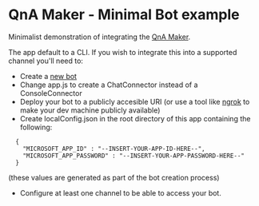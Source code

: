 # QnA Maker - Minimal Bot example

Minimalist demonstration of integrating the [QnA Maker](http://qnamaker.botframework.com).

The app default to a CLI. If you wish to integrate this into a supported channel you'll need to:

 - Create a [new bot](https://dev.botframework.com/bots/new)
 - Change app.js to create a ChatConnector instead of a ConsoleConnector
 - Deploy your bot to a publicly accesible URI (or use a tool like [ngrok](https://ngrok.com/) to
make your dev machine publicly available)
 - Create localConfig.json in the root directory of this app containing the following:
```
  {
    "MICROSOFT_APP_ID" : "--INSERT-YOUR-APP-ID-HERE--",
    "MICROSOFT_APP_PASSWORD" : "--INSERT-YOUR-APP-PASSWORD-HERE--"
  }

```
(these values are generated as part of the bot creation process)
 - Configure at least one channel to be able to access your bot.




